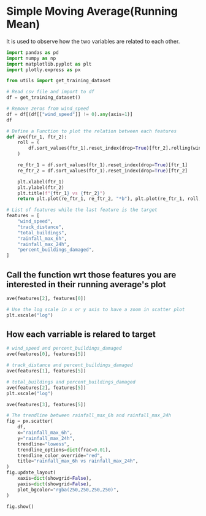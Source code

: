 # Simple Moving Average(Running Mean)

It is used to observe how the two variables are related to each other.


```python
import pandas as pd
import numpy as np
import matplotlib.pyplot as plt
import plotly.express as px

from utils import get_training_dataset
```

```python
# Read csv file and import to df
df = get_training_dataset()
```

```python
# Remove zeros from wind_speed
df = df[(df[["wind_speed"]] != 0).any(axis=1)]
df
```

```python
# Define a Function to plot the relation between each features
def ave(ftr_1, ftr_2):
    roll = (
        df.sort_values(ftr_1).reset_index(drop=True)[ftr_2].rolling(window=500).mean()
    )

    re_ftr_1 = df.sort_values(ftr_1).reset_index(drop=True)[ftr_1]
    re_ftr_2 = df.sort_values(ftr_1).reset_index(drop=True)[ftr_2]

    plt.xlabel(ftr_1)
    plt.ylabel(ftr_2)
    plt.title(f"{ftr_1} vs {ftr_2}")
    return plt.plot(re_ftr_1, re_ftr_2, "*b"), plt.plot(re_ftr_1, roll, "r")
```

```python
# List of features while the last feature is the target
features = [
    "wind_speed",
    "track_distance",
    "total_buildings",
    "rainfall_max_6h",
    "rainfall_max_24h",
    "percent_buildings_damaged",
]
```

## Call the function wrt those features you are interested in their running average's plot

```python
ave(features[2], features[0])

# Use the log scale in x or y axis to have a zoom in scatter plot
plt.xscale("log")
```

## How each varriable is relared to target

```python
# wind_speed and percent_buildings_damaged
ave(features[0], features[5])
```

```python
# track_distance and percent_buildings_damaged
ave(features[1], features[5])
```

```python
# total_buildings and percent_buildings_damaged
ave(features[2], features[5])
plt.xscale("log")
```

```python
ave(features[3], features[5])
```

```python
# The trendline between rainfall_max_6h and rainfall_max_24h
fig = px.scatter(
    df,
    x="rainfall_max_6h",
    y="rainfall_max_24h",
    trendline="lowess",
    trendline_options=dict(frac=0.01),
    trendline_color_override="red",
    title="rainfall_max_6h vs rainfall_max_24h",
)
fig.update_layout(
    xaxis=dict(showgrid=False),
    yaxis=dict(showgrid=False),
    plot_bgcolor="rgba(250,250,250,250)",
)

fig.show()
```
